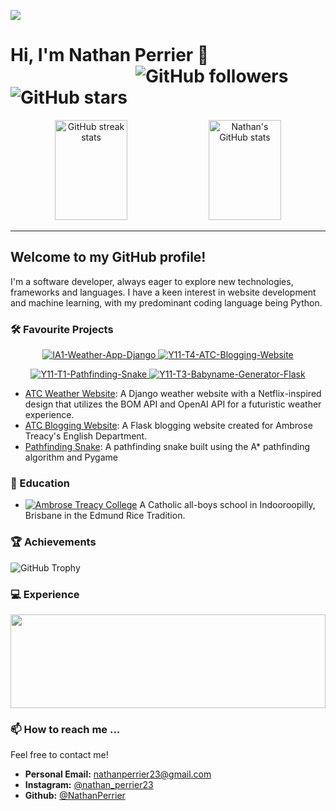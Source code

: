 [![](https://github.com/NathanPerrier/NathanPerrier/Assets/school.gif)](https://github.com/NathanPerrier)

# Hi, I'm Nathan Perrier 👋           <span align="right" style="right:0;padding-left: 200px">![GitHub followers](https://img.shields.io/github/followers/NathanPerrier?label=Followers&style=social)     ![GitHub stars](https://img.shields.io/github/stars/NathanPerrier?label=Stars&style=social)</span>

<p align="center">
  <img src="https://github-readme-streak-stats.herokuapp.com/?user=NathanPerrier" alt="GitHub streak stats" style="width: 48%;  height: 160px"/>
  <img src="https://github-readme-stats.vercel.app/api?username=NathanPerrier&show_icons=true" alt="Nathan's GitHub stats" style="width: 48%; height: 160px"/>
</p>



---

## Welcome to my GitHub profile!

I'm a software developer, always eager to explore new technologies, frameworks and languages. I have a keen interest in website development and machine learning, with my predominant coding language being Python.


### 🛠 Favourite Projects
<p align="center">
  <a href="https://github.com/NathanPerrier/IA1-Weather-App-Django">
    <img src="https://github-readme-stats.vercel.app/api/pin/?username=NathanPerrier&repo=IA1-Weather-App-Django" alt="IA1-Weather-App-Django">
  </a>
  <a href="https://github.com/NathanPerrier/Y11-T4-ATC-Blogging-Website">
    <img src="https://github-readme-stats.vercel.app/api/pin/?username=NathanPerrier&repo=Y11-T4-ATC-Blogging-Website" alt="Y11-T4-ATC-Blogging-Website">
  </a>
</p>
<p align="center">
  <a href="https://github.com/NathanPerrier/Y11-T1-Pathfinding-Snake">
    <img src="https://github-readme-stats.vercel.app/api/pin/?username=NathanPerrier&repo=Y11-T1-Pathfinding-Snake" alt="Y11-T1-Pathfinding-Snake">
  </a>
  <a href="https://github.com/NathanPerrier/Y11-T3-Babyname-Generator-Flask">
    <img src="https://github-readme-stats.vercel.app/api/pin/?username=NathanPerrier&repo=Y11-T3-Babyname-Generator-Flask" alt="Y11-T3-Babyname-Generator-Flask">
  </a>
</p>


- [ATC Weather Website](https://github.com/NathanPerrier/IA1-Weather-App-Django): A Django weather website with a Netflix-inspired design that utilizes the BOM API and OpenAI API for a futuristic weather experience.
- [ATC Blogging Website](https://github.com/NathanPerrier/Y11-T4-ATC-Blogging-Website): A Flask blogging website created for Ambrose Treacy's English Department. 
- [Pathfinding Snake](https://github.com/NathanPerrier/Y11-T1-Pathfinding-Snake): A pathfinding snake built using the A* pathfinding algorithm and Pygame


### 🏫 Education
- [![Ambrose Treacy College](https://github.com/NathanPerrier/NathanPerrier/tree/main/Assets/atc-crest-white.svg)](https://www.atc.qld.edu.au/) A Catholic all-boys school in Indooroopilly, Brisbane in the Edmund Rice Tradition.

### 🏆 Achievements

![GitHub Trophy](https://github-profile-trophy.vercel.app/?username=NathanPerrier)

### 💻 Experience
<p align="center">
  <img src="https://github-readme-stats.vercel.app/api/top-langs/?username=NathanPerrier&layout=compact" style="width: 100%; height:150px;">
</p>


### 📫 How to reach me ...

Feel free to contact me!

- **Personal Email:** nathanperrier23@gmail.com
- **Instagram:** [@nathan_perrier23](https://www.instagram.com/nathan_perrier23/)
- **Github:** [@NathanPerrier](https://github.com/NathanPerrier/)
